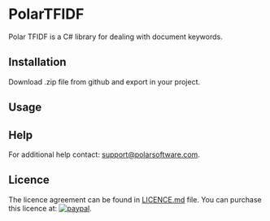 # PolarTFIDF
Polar TFIDF is a C# library for dealing with document keywords.

## Installation
Download .zip file from github and export in your project.

## Usage


## Help
For additional help contact: support@polarsoftware.com.

## Licence
The licence agreement can be found in [LICENCE.md](https://github.com/polarsoftware/PolarTFIDF/blob/master/LICENCE.md) file.
You can purchase this licence at: [![paypal](https://www.paypalobjects.com/en_US/i/btn/btn_buynowCC_LG.gif)](https://www.paypal.com/cgi-bin/webscr?cmd=_s-xclick&hosted_button_id=5GXZ8B4QAT2EW).
